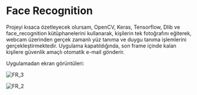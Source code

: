 # Face Recognition
Projeyi kısaca özetleyecek olursam, OpenCV, Keras, Tensorflow, Dlib ve face_recognition kütüphanelerini kullanarak, kişilerin tek fotoğrafını eğiterek, webcam üzerinden gerçek zamanlı yüz tanıma ve duygu tanıma işlemlerini gerçekleştirmektedir. Uygulama kapatıldığında, son frame içinde kalan kişilere güvenlik amaçlı otomatik e-mail gönderir.

Uygulamadan ekran görüntüleri:

![FR_3](https://user-images.githubusercontent.com/43249333/66772065-85f5f400-eec4-11e9-9008-1ca6aa9574ef.png)

![FR_2](https://user-images.githubusercontent.com/43249333/66772295-0a487700-eec5-11e9-94a9-06a58268aad6.png)


